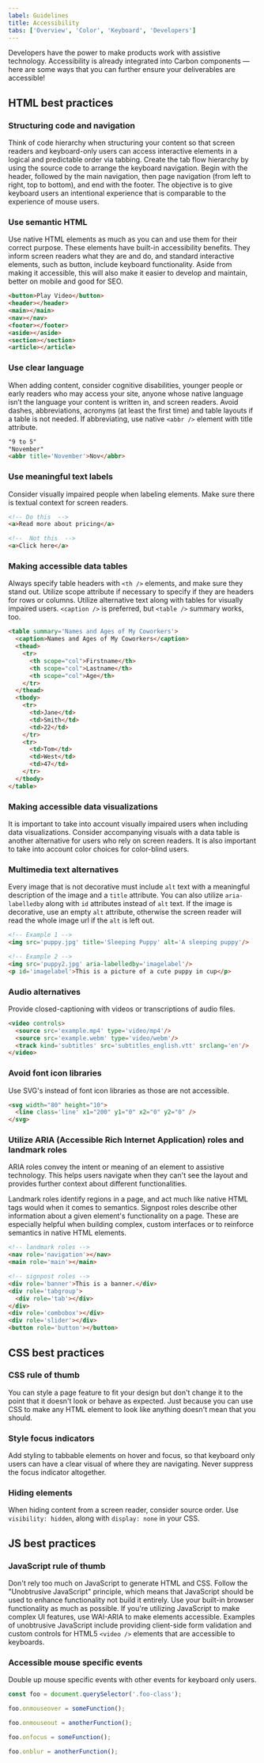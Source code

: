 ```yaml
---
label: Guidelines
title: Accessibility
tabs: ['Overview', 'Color', 'Keyboard', 'Developers']
---
```


Developers have the power to make products work with assistive technology. Accessibility is already integrated into Carbon components — here are some ways that you can further ensure your deliverables are accessible!

## HTML best practices

### Structuring code and navigation

Think of code hierarchy when structuring your content so that screen readers and keyboard-only users can access interactive elements in a logical and predictable order via tabbing. Create the tab flow hierarchy by using the source code to arrange the keyboard navigation. Begin with the header, followed by the main navigation, then page navigation (from left to right, top to bottom), and end with the footer. The objective is to give keyboard users an intentional experience that is comparable to the experience of mouse users.

### Use semantic HTML

Use native HTML elements as much as you can and use them for their correct purpose. These elements have built-in accessibility benefits. They inform screen readers what they are and do, and standard interactive elements, such as button, include keyboard functionality. Aside from making it accessible, this will also make it easier to develop and maintain, better on mobile and good for SEO.

```html
<button>Play Video</button>
<header></header>
<main></main>
<nav></nav>
<footer></footer>
<aside></aside>
<section></section>
<article></article>
```

### Use clear language

When adding content, consider cognitive disabilities, younger people or early readers who may access your site, anyone whose native language isn’t the language your content is written in, and screen readers. Avoid dashes, abbreviations, acronyms (at least the first time) and table layouts if a table is not needed. If abbreviating, use native `<abbr />` element with title attribute.

```html
"9 to 5"
"November"
<abbr title='November'>Nov</abbr>
```

### Use meaningful text labels

Consider visually impaired people when labeling elements. Make sure there is textual context for screen readers.

```html
<!-- Do this  -->
<a>Read more about pricing</a>
```

```html
<!--  Not this  -->
<a>Click here</a>
```

### Making accessible data tables

Always specify table headers with `<th />` elements, and make sure they stand out. Utilize scope attribute if necessary to specify if they are headers for rows or columns. Utilize alternative text along with tables for visually impaired users. `<caption />` is preferred, but `<table />` summary works, too.

```html
<table summary='Names and Ages of My Coworkers'>
  <caption>Names and Ages of My Coworkers</caption>
  <thead>
    <tr>
      <th scope="col">Firstname</th>
      <th scope="col">Lastname</th>
      <th scope="col">Age</th>
    </tr>
  </thead>
  <tbody>
    <tr>
      <td>Jane</td>
      <td>Smith</td>
      <td>22</td>
    </tr>
    <tr>
      <td>Tom</td>
      <td>West</td>
      <td>47</td>
    </tr>
  </tbody>
</table>
```

### Making accessible data visualizations

It is important to take into account visually impaired users when including data visualizations. Consider accompanying visuals with a data table is another alternative for users who rely on screen readers. It is also important to take into account color choices for color-blind users.

### Multimedia text alternatives

Every image that is not decorative must include `alt` text with a meaningful description of the image and a `title` attribute. You can also utilize `aria-labelledby` along with `id` attributes instead of `alt` text. If the image is decorative, use an empty `alt` attribute, otherwise the screen reader will read the whole image url if the `alt` is left out.

```html
<!-- Example 1 -->
<img src='puppy.jpg' title='Sleeping Puppy' alt='A sleeping puppy'/>
```

```html
<!-- Example 2 -->
<img src='puppy2.jpg' aria-labelledby='imagelabel'/>
<p id='imagelabel'>This is a picture of a cute puppy in cup</p>
```

### Audio alternatives

Provide closed-captioning with videos or transcriptions of audio files.

```html
<video controls>
  <source src='example.mp4' type='video/mp4'/>
  <source src='example.webm' type='video/webm'/>
  <track kind='subtitles' src='subtitles_english.vtt' srclang='en'/>
</video>
```

### Avoid font icon libraries

Use SVG's instead of font icon libraries as those are not accessible.

```html
<svg width="80" height="10">
  <line class='line' x1="200" y1="0" x2="0" y2="0" />
</svg>
```

### Utilize ARIA (Accessible Rich Internet Application) roles and landmark roles

ARIA roles convey the intent or meaning of an element to assistive technology. This helps users navigate when they can't see the layout and provides further context about different functionalities.

Landmark roles identify regions in a page, and act much like native HTML tags would when it comes to semantics. Signpost roles describe other information about a given element's functionality on a page. These are especially helpful when building complex, custom interfaces or to reinforce semantics in native HTML elements.

```html
<!-- landmark roles -->
<nav role='navigation'></nav>
<main role='main'></main>
```

```html
<!-- signpost roles -->
<div role='banner'>This is a banner.</div>
<div role='tabgroup'>
  <div role='tab'></div>
</div>
<div role='combobox'></div>
<div role='slider'></div>
<button role='button'></button>
```

## CSS best practices

### CSS rule of thumb

You can style a page feature to fit your design but don't change it to the point that it doesn't look or behave as expected. Just because you can use CSS to make any HTML element to look like anything doesn't mean that you should.

### Style focus indicators

Add styling to tabbable elements on hover and focus, so that keyboard only users can have a clear visual of where they are navigating. Never suppress the focus indicator altogether.

### Hiding elements

When hiding content from a screen reader, consider source order. Use `visibility: hidden`, along with `display: none` in your CSS.

## JS best practices

### JavaScript rule of thumb

Don't rely too much on JavaScript to generate HTML and CSS. Follow the "Unobtrusive JavaScript" principle, which means that JavaScript should be used to enhance functionality not build it entirely. Use your built-in browser functionality as much as possible. If you're utilizing JavaScript to make complex UI features, use WAI-ARIA to make elements accessible. Examples of unobtrusive JavaScript include providing client-side form validation and custom controls for HTML5 `<video />` elements that are accessible to keyboards.

### Accessible mouse specific events

Double up mouse specific events with other events for keyboard only users.

```javascript
const foo = document.querySelector('.foo-class');

foo.onmouseover = someFunction();

foo.onmouseout = anotherFunction();

foo.onfocus = someFunction();

foo.onblur = anotherFunction();
```
